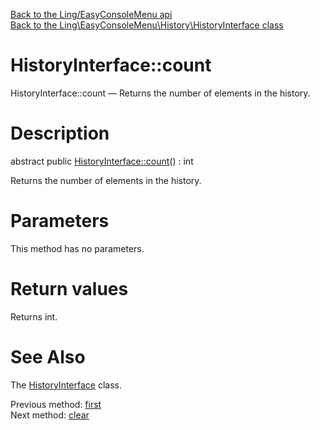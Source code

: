 [Back to the Ling/EasyConsoleMenu api](https://github.com/lingtalfi/EasyConsoleMenu/blob/master/doc/api/Ling/EasyConsoleMenu.md)<br>
[Back to the Ling\EasyConsoleMenu\History\HistoryInterface class](https://github.com/lingtalfi/EasyConsoleMenu/blob/master/doc/api/Ling/EasyConsoleMenu/History/HistoryInterface.md)


HistoryInterface::count
================



HistoryInterface::count — Returns the number of elements in the history.




Description
================


abstract public [HistoryInterface::count](https://github.com/lingtalfi/EasyConsoleMenu/blob/master/doc/api/Ling/EasyConsoleMenu/History/HistoryInterface/count.md)() : int




Returns the number of elements in the history.




Parameters
================

This method has no parameters.


Return values
================

Returns int.








See Also
================

The [HistoryInterface](https://github.com/lingtalfi/EasyConsoleMenu/blob/master/doc/api/Ling/EasyConsoleMenu/History/HistoryInterface.md) class.

Previous method: [first](https://github.com/lingtalfi/EasyConsoleMenu/blob/master/doc/api/Ling/EasyConsoleMenu/History/HistoryInterface/first.md)<br>Next method: [clear](https://github.com/lingtalfi/EasyConsoleMenu/blob/master/doc/api/Ling/EasyConsoleMenu/History/HistoryInterface/clear.md)<br>

